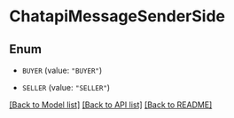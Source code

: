# ChatapiMessageSenderSide

## Enum


* `BUYER` (value: `"BUYER"`)

* `SELLER` (value: `"SELLER"`)


[[Back to Model list]](../README.md#documentation-for-models) [[Back to API list]](../README.md#documentation-for-api-endpoints) [[Back to README]](../README.md)


